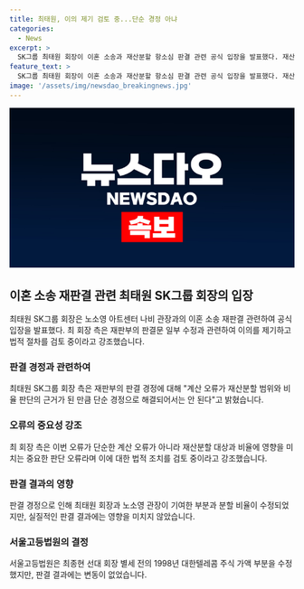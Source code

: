 ```yaml
---
title: 최태원, 이의 제기 검토 중...단순 경정 아냐
categories:
  - News
excerpt: >
  SK그룹 최태원 회장이 이혼 소송과 재산분할 항소심 판결 관련 공식 입장을 발표했다. 재산 분할 계산 오류를 지적하고, 재판부의 수정 사항을 검토 중이라고 강조했다. 또한, 재산 분할 비율과 관련하여 중요한 사항에 대한 오류로 판단되어 단순 경정으로 수정할 수 없다고 주장했다. 또한, 이에 대한 비판을 피하기 위해 선대 회장의 기여와 최 회장의 기여를 구분 짓는 등의 설명을 요구하고 있다. 이에 대한 경정 결정은 달라지지 않은 채 송달됐다.
feature_text: >
  SK그룹 최태원 회장이 이혼 소송과 재산분할 항소심 판결 관련 공식 입장을 발표했다. 재산 분할 계산 오류를 지적하고, 재판부의 수정 사항을 검토 중이라고 강조했다. 또한, 재산 분할 비율과 관련하여 중요한 사항에 대한 오류로 판단되어 단순 경정으로 수정할 수 없다고 주장했다. 또한, 이에 대한 비판을 피하기 위해 선대 회장의 기여와 최 회장의 기여를 구분 짓는 등의 설명을 요구하고 있다. 이에 대한 경정 결정은 달라지지 않은 채 송달됐다.
image: '/assets/img/newsdao_breakingnews.jpg'
---
```


<p><img src="/assets/img/newsdao_breakingnews.jpg" alt="implanttips 속보" /></p>

<h2 data-ke-size="size26">이혼 소송 재판결 관련 최태원 SK그룹 회장의 입장</h2>

<p data-ke-size="size16">최태원 SK그룹 회장은 노소영 아트센터 나비 관장과의 이혼 소송 재판결 관련하여 공식 입장을 발표했다. 최 회장 측은 재판부의 판결문 일부 수정과 관련하여 이의를 제기하고 법적 절차를 검토 중이라고 강조했습니다.</p>

<h3>판결 경정과 관련하여</h3>

<p data-ke-size="size16">최태원 SK그룹 회장 측은 재판부의 판결 경정에 대해 "계산 오류가 재산분할 범위와 비율 판단의 근거가 된 만큼 단순 경정으로 해결되어서는 안 된다"고 밝혔습니다.</p>

<h3>오류의 중요성 강조</h3>

<p data-ke-size="size16">최 회장 측은 이번 오류가 단순한 계산 오류가 아니라 재산분할 대상과 비율에 영향을 미치는 중요한 판단 오류라며 이에 대한 법적 조치를 검토 중이라고 강조했습니다.</p>

<h3>판결 결과의 영향</h3>

<p data-ke-size="size16">판결 경정으로 인해 최태원 회장과 노소영 관장이 기여한 부분과 분할 비율이 수정되었지만, 실질적인 판결 결과에는 영향을 미치지 않았습니다.</p>

<h3>서울고등법원의 결정</h3>

<p data-ke-size="size16">서울고등법원은 최종현 선대 회장 별세 전의 1998년 대한텔레콤 주식 가액 부분을 수정했지만, 판결 결과에는 변동이 없었습니다.</p>

